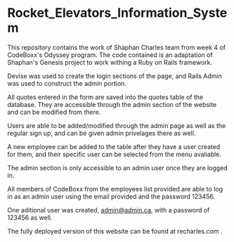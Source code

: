 # Rocket_Elevators_Information_System

This repository contains the work of Shaphan Charles team from week 4 of CodeBoxx's Odyssey program. The code contained is an adaptation of Shaphan's Genesis project to work withing a Ruby on Rails framework.

Devise was used to create the login sections of the page, and Rails Admin was used to construct the admin portion.

All quotes entered in the form are saved into the quotes table of the database. They are accessible through the admin section of the website and can be modified from there.

Users are able to be added/modified through the admin page as well as the regular sign up, and can be given admin privelages there as well.

A new employee can be added to the table after they have a user created for them, and their specific user can be selected from the menu avaliable.

The admin section is only accessible to an admin user once they are logged in.

All members of CodeBoxx from the employees list provided are able to log in as an admin user using the email provided and the password 123456.

One aditional user was created, admin@admin.ca, with a password of 123456 as well.

The fully deployed version of this website can be found at recharles.com .
